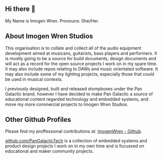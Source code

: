 ## Hi there 👋

My Name is Imogen Wren. Pronouns: She/Her.


## About Imogen Wren Studios

This organisation is to collate and collect all of the audio equipment development aimed at musicans, guitarists, bass players and performers. It is mostly going to be a source for build documents, design documents and will act as a record for the open source projects I work on in my spare time. It may also include repos relating to DAWs and music orientated software. It may also include some of my lighting projects, especially those that could be used in musical contexts.

I previously designed, built and released stompboxes under the Pan Galactic brand, however I have decided to make Pan Galactic a source of educational content regarded technology and embedded systems, and move my more commercial projects to Imogen Wren Studios.


## Other Github Profiles

Please find my proffessional contributions at: [ImogenWren - Github](https://github.com/ImogenWren). 

[github.com/PanGalacticTech](https://github.comn/PanGalacticTech) is a collection of embedded systems and product design projects I work on in my own time and is focussed on educational and maker community projects.



<!--

**Here are some ideas to get you started:**

🙋‍♀️ A short introduction - what is your organization all about?
🌈 Contribution guidelines - how can the community get involved?
👩‍💻 Useful resources - where can the community find your docs? Is there anything else the community should know?
🍿 Fun facts - what does your team eat for breakfast?
🧙 Remember, you can do mighty things with the power of [Markdown](https://docs.github.com/github/writing-on-github/getting-started-with-writing-and-formatting-on-github/basic-writing-and-formatting-syntax)
--> 
